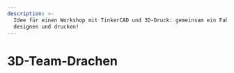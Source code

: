 ```yaml
---
description: >-
  Idee für einen Workshop mit TinkerCAD und 3D-Druck: gemeinsam ein Fabeltier
  designen und drucken!
---
```


# 3D-Team-Drachen


